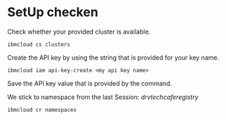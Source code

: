 # SetUp checken

Check whether your provided cluster is available.

```text
ibmcloud cs clusters
```

Create the API key by using the string that is provided for your key name.

```text
ibmcloud iam api-key-create <my api key name>
```

Save the API key value that is provided by the command.

We stick to namespace from the last Session: _drvtechcaferegistry_

`ibmcloud cr namespaces`

